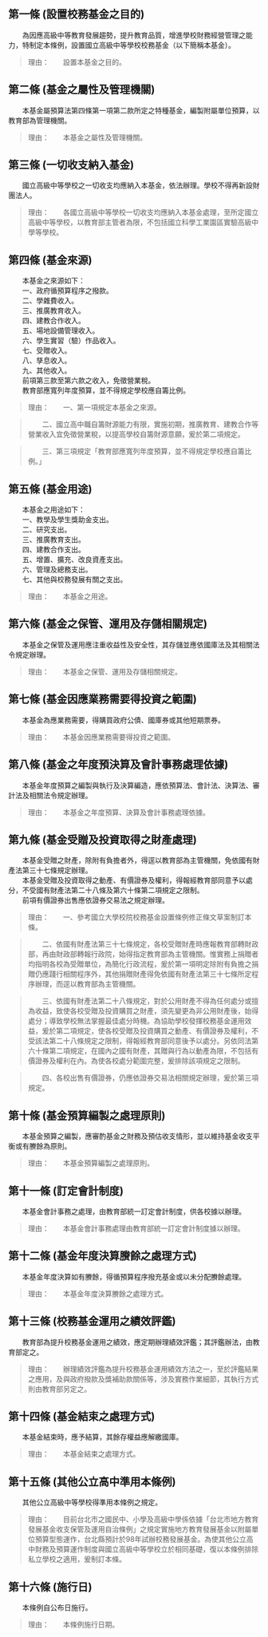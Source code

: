 第一條 (設置校務基金之目的)
---------------------------
　　為因應高級中等教育發展趨勢，提升教育品質，增進學校財務經營管理之能力，特制定本條例，設置國立高級中等學校校務基金（以下簡稱本基金）。  
> 理由：　　設置本基金之目的。



第二條 (基金之屬性及管理機關)
-----------------------------
　　本基金屬預算法第四條第一項第二款所定之特種基金，編製附屬單位預算，以教育部為管理機關。  
> 理由：　　本基金之屬性及管理機關。



第三條 (一切收支納入基金)
-------------------------
　　國立高級中等學校之一切收支均應納入本基金，依法辦理。學校不得再新設財團法人。  
> 理由：　　各國立高級中等學校一切收支均應納入本基金處理，至所定國立高級中等學校，以教育部主管者為限，不包括國立科學工業園區實驗高級中學等學校。



第四條 (基金來源)
-----------------
　　本基金之來源如下：  
　　一、政府循預算程序之撥款。  
　　二、學雜費收入。  
　　三、推廣教育收入。  
　　四、建教合作收入。  
　　五、場地設備管理收入。  
　　六、學生實習（驗）作品收入。  
　　七、受贈收入。  
　　八、孳息收入。  
　　九、其他收入。  
　　前項第三款至第六款之收入，免徵營業稅。  
　　教育部應寬列年度預算，並不得規定學校應自籌比例。  
> 理由：　　一、第一項規定本基金之來源。

> 　　二、國立高中職自籌財源能力有限，實施初期，推廣教育、建教合作等營業收入宜免徵營業稅，以提高學校自籌財源意願，爰於第二項規定。

> 　　三、第三項規定「教育部應寬列年度預算，並不得規定學校應自籌比例。」



第五條 (基金用途)
-----------------
　　本基金之用途如下：  
　　一、教學及學生獎助金支出。  
　　二、研究支出。  
　　三、推廣教育支出。  
　　四、建教合作支出。  
　　五、增置、擴充、改良資產支出。  
　　六、管理及總務支出。  
　　七、其他與校務發展有關之支出。  
> 理由：　　本基金之用途。



第六條 (基金之保管、運用及存儲相關規定)
---------------------------------------
　　本基金之保管及運用應注重收益性及安全性，其存儲並應依國庫法及其相關法令規定辦理。  
> 理由：　　本基金之保管、運用及存儲相關規定。



第七條 (基金因應業務需要得投資之範圍)
-------------------------------------
　　本基金為應業務需要，得購買政府公債、國庫券或其他短期票券。  
> 理由：　　本基金因應業務需要得投資之範圍。



第八條 (基金之年度預決算及會計事務處理依據)
-------------------------------------------
　　本基金年度預算之編製與執行及決算編造，應依預算法、會計法、決算法、審計法及相關法令規定辦理。  
> 理由：　　本基金之年度預算、決算及會計事務處理依據。



第九條 (基金受贈及投資取得之財產處理)
-------------------------------------
　　本基金受贈之財產，除附有負擔者外，得逕以教育部為主管機關，免依國有財產法第三十七條規定辦理。  
　　本基金受贈及投資取得之動產、有價證券及權利，得報經教育部同意予以處分，不受國有財產法第二十八條及第六十條第二項規定之限制。  
　　前項有價證券出售應依證券交易法之規定辦理。  
> 理由：　　一、參考國立大學校院校務基金設置條例修正條文草案制訂本條。

> 　　二、依國有財產法第三十七條規定，各校受贈財產時應報教育部轉財政部，再由財政部轉報行政院，始得指定教育部為主管機關。惟實務上捐贈者均指明各校為受贈單位，為簡化行政流程，爰於第一項明定除附有負擔之捐贈仍應踐行相關程序外，其他捐贈財產得免依國有財產法第三十七條所定程序辦理，而逕以教育部為主管機關。

> 　　三、依國有財產法第二十八條規定，對於公用財產不得為任何處分或擅為收益，致使各校受贈及投資購買之財產，須先變更為非公用財產後，始得處分；導致學校無法掌握最佳處分時機。為協助學校發揮校務基金運用效益，爰於第二項規定，使各校受贈及投資購買之動產、有價證券及權利，不受該法第二十八條規定之限制，得報經教育部同意後予以處分。另依同法第六十條第二項規定，在國內之國有財產，其贈與行為以動產為限，不包括有價證券及權利在內。為使各校處分範圍完整，爰排除該項規定之限制。

> 　　四、各校出售有價證券，仍應依證券交易法相關規定辦理，爰於第三項規定。



第十條 (基金預算編製之處理原則)
-------------------------------
　　本基金預算之編製，應審酌基金之財務及預估收支情形，並以維持基金收支平衡或有賸餘為原則。  
> 理由：　　本基金預算編製之處理原則。



第十一條 (訂定會計制度)
-----------------------
　　本基金會計事務之處理，由教育部統一訂定會計制度，供各校據以辦理。  
> 理由：　　本基金會計事務處理由教育部統一訂定會計制度據以辦理。



第十二條 (基金年度決算賸餘之處理方式)
-------------------------------------
　　本基金年度決算如有賸餘，得循預算程序撥充基金或以未分配賸餘處理。  
> 理由：　　本基金年度決算賸餘之處理方式。



第十三條 (校務基金運用之績效評鑑)
---------------------------------
　　教育部為提升校務基金運用之績效，應定期辦理績效評鑑；其評鑑辦法，由教育部定之。  
> 理由：　　辦理績效評鑑為提升校務基金運用績效方法之一，至於評鑑結果之應用，及與政府撥款及獎補助款關係等，涉及實務作業細節，其執行方式則由教育部另定之。



第十四條 (基金結束之處理方式)
-----------------------------
　　本基金結束時，應予結算，其餘存權益應解繳國庫。  
> 理由：　　本基金結束之處理方式。



第十五條 (其他公立高中準用本條例)
---------------------------------
　　其他公立高級中等學校得準用本條例之規定。  
> 理由：　　目前台北市之國民中、小學及高級中學係依據「台北市地方教育發展基金收支保管及運用自治條例」之規定實施地方教育發展基金以附屬單位預算型態運作，台北縣預計於98年試辦校務發展基金。為使其他公立高中財務及預算運作制度與國立高級中等學校立於相同基礎，復以本條例排除私立學校之適用，爰制訂本條。



第十六條 (施行日)
-----------------
　　本條例自公布日施行。  
> 理由：　　本條例施行日期。